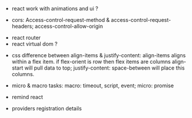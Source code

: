 - react work with animations and ui ?
+ cors: Access-control-request-method & access-control-request-headers; access-control-allow-origin
- react router
- react virtual dom ?
+ css difference between align-items & justify-content: 
align-items aligns within a flex item. if flex-orient is row then flex items are columns align-start will pull data to top;
justify-content: space-between will place this columns.

+ micro & macro tasks: macro: timeout, script, event; micro: promise
- remind react


- providers registration details
